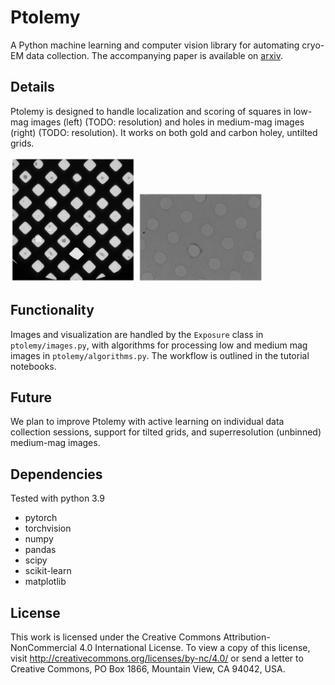 # Ptolemy
A Python machine learning and computer vision library for automating cryo-EM data collection. The accompanying paper is available on [arxiv](https://arxiv.org/abs/2112.01534). 

## Details
Ptolemy is designed to handle localization and scoring of squares in low-mag images (left) (TODO: resolution) and holes in medium-mag images (right) (TODO: resolution). It works on both gold and carbon holey, untilted grids. 

<p float="left">
  <img src="example_images/for_readme/lowmag.png" width="200" />
  <img src="example_images/for_readme/medmag.png" width="200" /> 
</p>

## Functionality
Images and visualization are handled by the `Exposure` class in `ptolemy/images.py`, with algorithms for processing low and medium mag images in `ptolemy/algorithms.py`. The workflow is outlined in the tutorial notebooks. 

## Future
We plan to improve Ptolemy with active learning on individual data collection sessions, support for tilted grids, and superresolution (unbinned) medium-mag images.

## Dependencies
Tested with python 3.9

- pytorch
- torchvision
- numpy
- pandas
- scipy
- scikit-learn
- matplotlib

## License
This work is licensed under the Creative Commons Attribution-NonCommercial 4.0 International License. To view a copy of this license, visit http://creativecommons.org/licenses/by-nc/4.0/ or send a letter to Creative Commons, PO Box 1866, Mountain View, CA 94042, USA.
